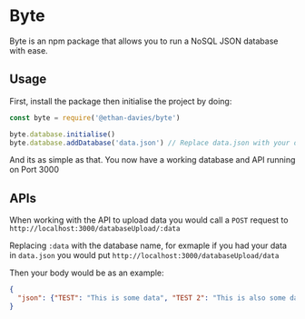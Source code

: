 # Byte
Byte is an npm package that allows you to run a NoSQL JSON database with ease.

## Usage
First, install the package then initialise the project by doing:
```js
const byte = require('@ethan-davies/byte')

byte.database.initialise()
byte.database.addDatabase('data.json') // Replace data.json with your database name (keep the .json)
```
And its as simple as that. You now have a working database and API running on Port 3000

## APIs
When working with the API to upload data you would call a `POST` request to `http://localhost:3000/databaseUpload/:data`

Replacing `:data` with the database name, for exmaple if you had your data in `data.json` you would put `http://localhost:3000/databaseUpload/data`

Then your body would be as an example:

```json
{
  "json": {"TEST": "This is some data", "TEST 2": "This is also some data"}
}
```

